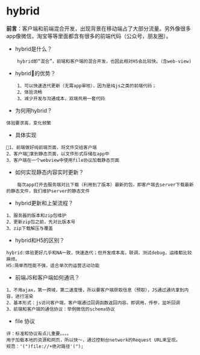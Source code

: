# hybrid
__前言__：客户端和前端混合开发，出现背景在移动端占了大部分流量。另外像很多app像微信，淘宝等等里面都含有很多的前端代码（公众号，朋友圈）。
* hybrid是什么？
```
    hybrid即“混合”，前端和客户端的混合开发，也因此相对H5会比较快。（含web-view)

```
* hybrid的优势？
```
    1、可以快速迭代更新（无需app审核），因为是纯js之类的前端代码；
    2、体验流畅
    3、减少开发与沟通成本，双端共用一套代码
```
* 为何用hybrid？
```
体验要求高，变化频繁
```
* 具体实现
```
1、前端做好纯前端页面，将文件交给客户端
2、客户端拿到静态页面，以文件形式存储在app中
3、客户端在一个webview中使用file协议加载静态页面
```
* 如何实现静态内容实时更新？
```
    每次app打开去服务端对比下载（利用到了版本）最新的包，即客户端去server下载最新的静态文件，我们维护server的静态文件
```
* hybrid更新和上架流程？
```
1、服务器的版本和zip包维护
2、更新zip包之前，先对比版本号
3、zip下载解压与覆盖
```
* hybrid和H5的区别？
```
hybrid:体验更好几乎和NA一致，快速迭代；但开发成本高，联调，测试debug，运维都比较麻烦。
H5:简单而性能不强，适合单次的运营活动功能
```
* 前端JS和客户端如何通讯？
```
1、不用ajax，第一跨域，第二速度慢，所以要客户端获取信息（预取），JS通过通讯拿到内容，进行渲染
2、基本形式：js访问客户端，客户端通过回调函数返回内容。即调用，传参，监听回调
3、前端和客户端的通信协议：举例微信的schema协议
```
* file 协议
```
评：标准和协议有点儿重要。。。。
用于加载本地的资源和网页，所以快～，通过控制台network的Request URL来呈现。
规范：'(")file://+绝对路径'(");

    
```